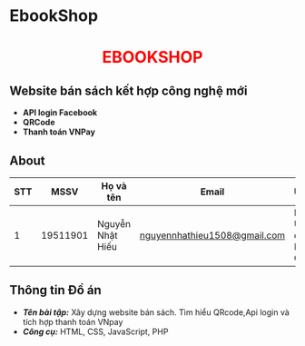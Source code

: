 # EbookShop
<h1 align ='center'> <b style = 'color: red;'> EBOOKSHOP </b></h1>

## Website bán sách kết hợp công nghệ mới

* **API login Facebook** 
* **QRCode**
* **Thanh toán VNPay**

## About

| STT | MSSV       |Họ và tên       | Email                |University                                               |
| ----|:----------:|----------------|----------------------|-----------------------------------------------------|
| 1   | 19511901   | Nguyễn Nhật Hiếu |nguyennhathieu1508@gmail.com|Industrial University of Thanh Pho Ho Chi Minh|

## Thông tin Đồ án

* ***Tên bài tập:*** Xây dựng website bán sách. Tìm hiểu QRcode,Api login và tích hợp thanh toán VNpay
* ***Công cụ:*** HTML, CSS, JavaScript, PHP

   
